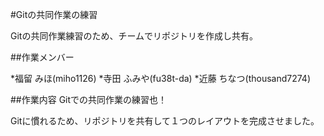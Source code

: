 #Gitの共同作業の練習

Gitの共同作業練習のため、チームでリポジトリを作成し共有。

##作業メンバー

*福留 みほ(miho1126)
*寺田 ふみや(fu38t-da)
*近藤 ちなつ(thousand7274)

##作業内容
Gitでの共同作業の練習也！

Gitに慣れるため、リポジトリを共有して１つのレイアウトを完成させました。